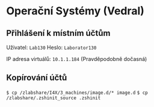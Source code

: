 # Operační Systémy (Vedral)

## Přihlášení k místním účtům

Uživatel: `Lab130`
Heslo: `Laborator130`

IP adresa virtuálů: `10.1.1.184` (Pravděpodobně dočasná)

## Kopírování účtů

`$ cp /zlabshare/I4X/3_machines/image.d/* image.d`
`$ cp /zlabshare/.zshinit_source .zshinit`